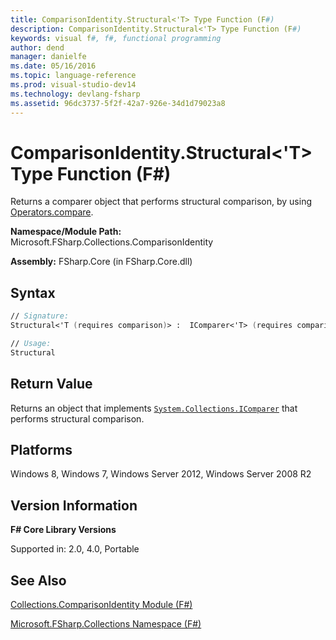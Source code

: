 ```yaml
---
title: ComparisonIdentity.Structural<'T> Type Function (F#)
description: ComparisonIdentity.Structural<'T> Type Function (F#)
keywords: visual f#, f#, functional programming
author: dend
manager: danielfe
ms.date: 05/16/2016
ms.topic: language-reference
ms.prod: visual-studio-dev14
ms.technology: devlang-fsharp
ms.assetid: 96dc3737-5f2f-42a7-926e-34d1d79023a8 
---
```


# ComparisonIdentity.Structural<'T> Type Function (F#)

Returns a comparer object that performs structural comparison, by using [Operators.compare](https://msdn.microsoft.com/library/295e1320-0955-4c3d-ac31-288fa80a658c).

**Namespace/Module Path:** Microsoft.FSharp.Collections.ComparisonIdentity

**Assembly:** FSharp.Core (in FSharp.Core.dll)


## Syntax

```fsharp
// Signature:
Structural<'T (requires comparison)> :  IComparer<'T> (requires comparison)

// Usage:
Structural
```

## Return Value

Returns an object that implements [`System.Collections.IComparer`](https://msdn.microsoft.com/library/system.collections.icomparer.aspx) that performs structural comparison.

## Platforms
Windows 8, Windows 7, Windows Server 2012, Windows Server 2008 R2


## Version Information
**F# Core Library Versions**

Supported in: 2.0, 4.0, Portable

## See Also
[Collections.ComparisonIdentity Module &#40;F&#35;&#41;](Collections.ComparisonIdentity-Module-%5BFSharp%5D.md)

[Microsoft.FSharp.Collections Namespace &#40;F&#35;&#41;](Microsoft.FSharp.Collections-Namespace-%5BFSharp%5D.md)